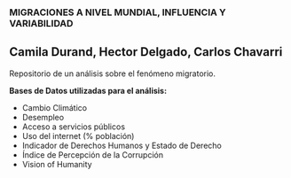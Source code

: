 ### MIGRACIONES A NIVEL MUNDIAL, INFLUENCIA Y VARIABILIDAD ###

**Camila Durand, Hector Delgado, Carlos Chavarri**
-------------------------------------------------------------------------------------------------------------------------------
Repositorio de un análisis sobre el fenómeno migratorio. 

**Bases de Datos utilizadas para el análisis:**

- Cambio Climático 
- Desempleo
- Acceso a servicios públicos
- Uso del internet (% población)
- Indicador de Derechos Humanos y Estado de Derecho
- Índice de Percepción de la Corrupción
- Vision of Humanity

